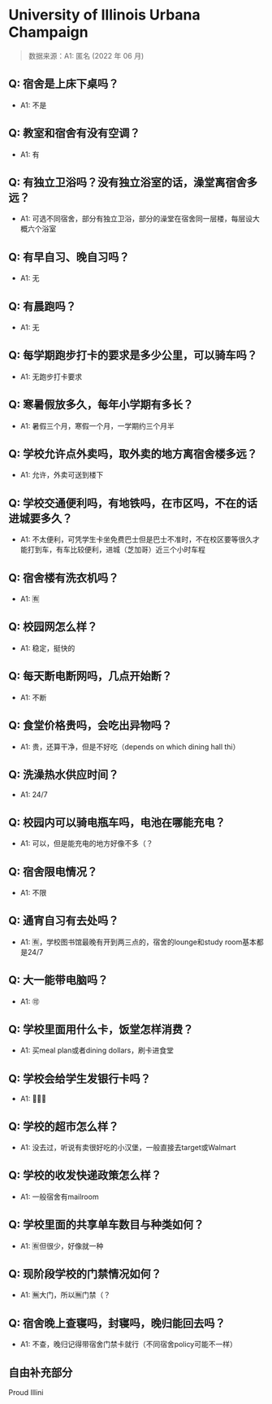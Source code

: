 # University of Illinois Urbana Champaign

> 数据来源：A1: 匿名 (2022 年 06 月)

## Q: 宿舍是上床下桌吗？

- A1: 不是

## Q: 教室和宿舍有没有空调？

- A1: 有

## Q: 有独立卫浴吗？没有独立浴室的话，澡堂离宿舍多远？

- A1: 可选不同宿舍，部分有独立卫浴，部分的澡堂在宿舍同一层楼，每层设大概六个浴室

## Q: 有早自习、晚自习吗？

- A1: 无

## Q: 有晨跑吗？

- A1: 无

## Q: 每学期跑步打卡的要求是多少公里，可以骑车吗？

- A1: 无跑步打卡要求

## Q: 寒暑假放多久，每年小学期有多长？

- A1: 暑假三个月，寒假一个月，一学期约三个月半

## Q: 学校允许点外卖吗，取外卖的地方离宿舍楼多远？

- A1: 允许，外卖可送到楼下

## Q: 学校交通便利吗，有地铁吗，在市区吗，不在的话进城要多久？

- A1: 不太便利，可凭学生卡坐免费巴士但是巴士不准时，不在校区要等很久才能打到车，有车比较便利，进城（芝加哥）近三个小时车程

## Q: 宿舍楼有洗衣机吗？

- A1: 🈶

## Q: 校园网怎么样？

- A1: 稳定，挺快的

## Q: 每天断电断网吗，几点开始断？

- A1: 不断

## Q: 食堂价格贵吗，会吃出异物吗？

- A1: 贵，还算干净，但是不好吃（depends on which dining hall thi）

## Q: 洗澡热水供应时间？

- A1: 24/7

## Q: 校园内可以骑电瓶车吗，电池在哪能充电？

- A1: 可以，但是能充电的地方好像不多（？

## Q: 宿舍限电情况？

- A1: 不限

## Q: 通宵自习有去处吗？

- A1: 🈶，学校图书馆最晚有开到两三点的，宿舍的lounge和study room基本都是24/7

## Q: 大一能带电脑吗？

- A1: 🉑

## Q: 学校里面用什么卡，饭堂怎样消费？

- A1: 买meal plan或者dining dollars，刷卡进食堂

## Q: 学校会给学生发银行卡吗？

- A1: 🙅🏻‍♂️

## Q: 学校的超市怎么样？

- A1: 没去过，听说有卖很好吃的小汉堡，一般直接去target或Walmart

## Q: 学校的收发快递政策怎么样？

- A1: 一般宿舍有mailroom

## Q: 学校里面的共享单车数目与种类如何？

- A1: 🈶但很少，好像就一种

## Q: 现阶段学校的门禁情况如何？

- A1: 🈚大门，所以🈚门禁（？

## Q: 宿舍晚上查寝吗，封寝吗，晚归能回去吗？

- A1: 不查，晚归记得带宿舍门禁卡就行（不同宿舍policy可能不一样）

## 自由补充部分

Proud Illini